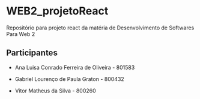 # WEB2_projetoReact #

Repositório para projeto react da matéria de Desenvolvimento de Softwares Para Web 2

## Participantes ##

- Ana Luisa Conrado Ferreira de Oliveira - 801583 

- Gabriel Lourenço de Paula Graton - 800432 

- Vitor Matheus da Silva - 800260